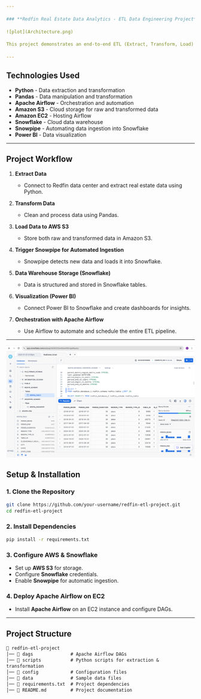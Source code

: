 ```yaml
---

### **Redfin Real Estate Data Analytics - ETL Data Engineering Project**

![plot](Architecture.png)

This project demonstrates an end-to-end ETL (Extract, Transform, Load) data engineering pipeline for Redfin real estate data. The pipeline utilizes **Apache Airflow, AWS (S3, EC2), Snowflake, Snowpipe, and Power BI** to extract, transform, and visualize real estate insights.

---
```


## **Technologies Used**
- **Python** - Data extraction and transformation
- **Pandas** - Data manipulation and transformation
- **Apache Airflow** - Orchestration and automation
- **Amazon S3** - Cloud storage for raw and transformed data
- **Amazon EC2** - Hosting Airflow
- **Snowflake** - Cloud data warehouse
- **Snowpipe** - Automating data ingestion into Snowflake
- **Power BI** - Data visualization

---

## **Project Workflow**
1. **Extract Data**  
   - Connect to Redfin data center and extract real estate data using Python.

2. **Transform Data**  
   - Clean and process data using Pandas.

3. **Load Data to AWS S3**  
   - Store both raw and transformed data in Amazon S3.

4. **Trigger Snowpipe for Automated Ingestion**  
   - Snowpipe detects new data and loads it into Snowflake.

5. **Data Warehouse Storage (Snowflake)**  
   - Data is structured and stored in Snowflake tables.

6. **Visualization (Power BI)**  
   - Connect Power BI to Snowflake and create dashboards for insights.

7. **Orchestration with Apache Airflow**  
   - Use Airflow to automate and schedule the entire ETL pipeline.

---

![plot](snowflake.png)

## **Setup & Installation**
### **1. Clone the Repository**
```bash
git clone https://github.com/your-username/redfin-etl-project.git
cd redfin-etl-project
```

### **2. Install Dependencies**
```bash
pip install -r requirements.txt
```

### **3. Configure AWS & Snowflake**
- Set up **AWS S3** for storage.
- Configure **Snowflake** credentials.
- Enable **Snowpipe** for automatic ingestion.

### **4. Deploy Apache Airflow on EC2**
- Install **Apache Airflow** on an EC2 instance and configure DAGs.

---

## **Project Structure**
```
📂 redfin-etl-project
│── 📂 dags              # Apache Airflow DAGs
│── 📂 scripts           # Python scripts for extraction & transformation
│── 📂 config            # Configuration files
│── 📂 data              # Sample data files
│── 📄 requirements.txt  # Project dependencies
│── 📄 README.md         # Project documentation
```



